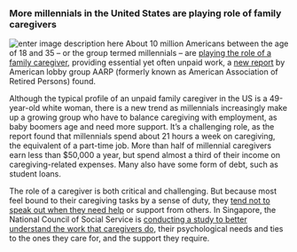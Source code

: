 ### More millennials in the United States are playing role of family caregivers
![enter image description here](https://www.population.sg/images/default-source/default-album/son-caring-for-elderly-father.jpg?sfvrsn=aa0ba21a_0)
About 10 million Americans between the age of 18 and 35 – or the group termed millennials – are  [playing the role of a family caregiver](http://time.com/5282340/millennial-caregivers-baby-boomers/), providing essential yet often unpaid work, a  [new report](https://www.aarp.org/ppi/info-2018/millennial-family-caregiving.html) by American lobby group AARP (formerly known as American Association of Retired Persons) found.

Although the typical profile of an unpaid family caregiver in the US is a 49-year-old white woman, there is a new trend as millennials increasingly make up a growing group who have to balance caregiving with employment, as baby boomers age and need more support. It’s a challenging role, as the report found that millennials spend about 21 hours a week on caregiving, the equivalent of a part-time job. More than half of millennial caregivers earn less than $50,000 a year, but spend almost a third of their income on caregiving-related expenses. Many also have some form of debt, such as student loans.

The role of a caregiver is both critical and challenging. But because most feel bound to their caregiving tasks by a sense of duty, they  [tend not to speak out when they need help](https://www.tnp.sg/news/singapore/caregivers-need-change-mindset) or support from others. In Singapore, the National Council of Social Service is  [conducting a study to better understand the work that caregivers do](https://www.straitstimes.com/singapore/study-on-caregivers-and-the-support-they-need), their psychological needs and ties to the ones they care for, and the support they require.
